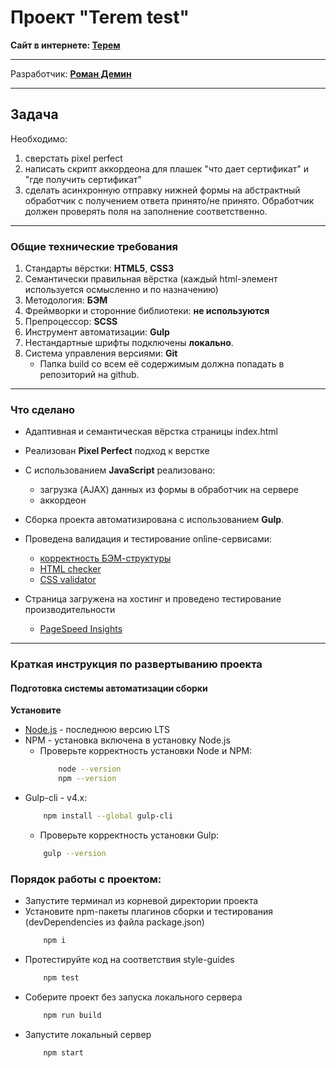 # Проект "Terem test"

**Сайт в интернете: [Терем](https://andromman.github.io/terem/build/)**

* * *
Разработчик: **[Роман Демин](https://htmlacademy.ru/profile/id219593)**

*** 
## Задача
Необходимо:
1. сверстать pixel perfect
2. написать скрипт аккордеона для плашек "что дает сертификат" и "где получить сертификат"
3. сделать асинхронную отправку нижней формы на абстрактный обработчик с получением ответа принято/не принято. Обработчик должен проверять поля на заполнение соответственно.


* * *
### Общие технические требования

1. Стандарты вёрстки: **HTML5**, **CSS3**
2. Семантически правильная вёрстка (каждый html-элемент используется осмысленно и по назначению)
3. Методология: **БЭМ**
4. Фреймворки и сторонние библиотеки: **не используются**
5. Препроцессор: **SCSS**
6. Инструмент автоматизации: **Gulp**
7. Нестандартные шрифты подключены **локально**.
12. Система управления версиями: **Git**
    * Папка build со всем её содержимым должна попадать в репозиторий на github.


* * *
### Что сделано

* Адаптивная и семантическая вёрстка страницы index.html
* Реализован **Pixel Perfect** подход к верстке
* C использованием **JavaScript** реализовано:
  - загрузка (AJAX) данных из формы в обработчик на сервере
  - аккордеон
* Сборка проекта автоматизирована с использованием **Gulp**.

* Проведена валидация и тестирование online-сервисами:
  * [корректность БЭМ-структуры](https://yoksel.github.io/html-tree/)
  * [HTML checker](https://validator.w3.org/nu/)
  * [CSS validator](https://jigsaw.w3.org/css-validator/validator.html.ru)
* Страница загружена на хостинг и проведено тестирование производительности
  * [PageSpeed Insights](https://developers.google.com/speed/pagespeed/insights/)

* * *
### Краткая инструкция по развертыванию проекта

#### Подготовка системы автоматизации сборки

**Установите**
  * [Node.js](https://nodejs.org/ru/) - последнюю версию LTS
  * NPM - установка включена в установку Node.js
    * Проверьте корректность установки Node и NPM:
        ```bash
            node --version
            npm --version
        ```
  * Gulp-cli - v4.x: 
    ```bash
        npm install --global gulp-cli
    ```
    * Проверьте корректность установки Gulp:
    ```bash
        gulp --version
    ```

### Порядок работы с проектом:
* Запустите терминал из корневой директории проекта
* Установите npm-пакеты плагинов сборки и тестирования (devDependencies из файла package.json) 
  ```bash
      npm i
  ```
* Протестируйте код на соответствия style-guides
  ```bash 
      npm test
  ```
* Соберите проект без запуска локального сервера
  ```bash
      npm run build
  ```
* Запустите локальный сервер
  ```bash
      npm start
  ```
